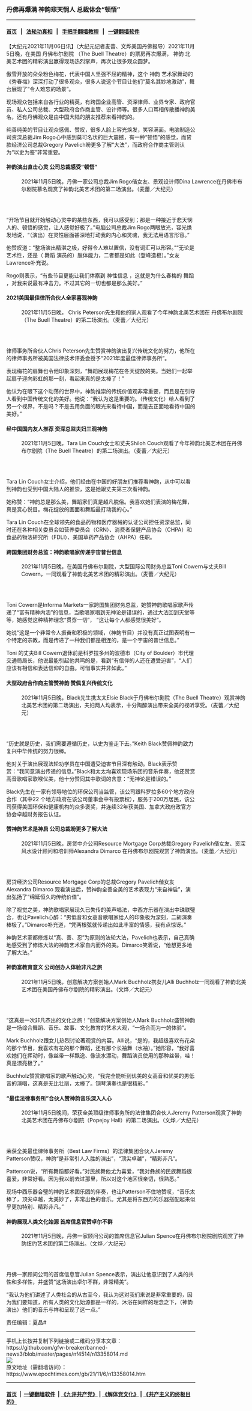 ### 丹佛再爆满 神韵悲天悯人 总裁体会“顿悟”
------------------------

#### [首页](https://github.com/gfw-breaker/banned-news3/blob/master/README.md) &nbsp;&nbsp;|&nbsp;&nbsp; [法轮功真相](https://github.com/begood0513/basic/blob/master/README.md)  &nbsp;&nbsp;|&nbsp;&nbsp; [手把手翻墙教程](https://github.com/gfw-breaker/guides/wiki)  &nbsp;&nbsp;|&nbsp;&nbsp; [一键翻墙软件](https://github.com/gfw-breaker/nogfw/blob/master/README.md)  



<div><p>
 【大纪元2021年11月06日讯】（大纪元记者麦蕾、文烨美国丹佛报导）2021年11月5日晚，在美国
 <ok href="https://www.epochtimes.com/gb/tag/%E4%B8%B9%E4%BD%9B%E5%B8%83%E5%B0%94%E5%89%A7%E9%99%A2.html">
  丹佛布尔剧院
 </ok>
 （The Buell Theatre）的票房再次爆满，
 <ok href="https://www.epochtimes.com/gb/tag/%E7%A5%9E%E9%9F%B5.html">
  神韵
 </ok>
 北美艺术团的精彩演出赢得现场热烈掌声，再次让很多观众圆梦。
</p>
<p>
 傲雪开放的朵朵粉色梅花，代表中国人坚强不屈的精神，这个
 <ok href="https://www.epochtimes.com/gb/tag/%E7%A5%9E%E9%9F%B5.html">
  神韵
 </ok>
 艺术家舞动的《秀春梅》深深打动了很多观众，很多人说这个节目让他们“莫名其妙地激动”，舞台展现了“令人难忘的场景”。
</p>
<p>
 现场观众包括来自各行业的精英，有跨国企业高管、资深律师、业界专家、政府官员、私人公司总裁、大型政府合作商主管、设计师等。很多人口耳相传散播神韵美名，还有丹佛观众是由中国大陆的朋友推荐来看神韵的。
</p>
<p>
 纯善纯美的节目让观众感佩、赞叹，很多人脸上容光焕发，笑容满面。电脑制造公司资深总裁Jim Rogo心中感到莫可名状的巨大震撼，有一种“顿悟”的感觉，而贷款经济公司总裁Gregory Pavelich盼更多了解“大法”，而政府合作商主管则认为“以史为鉴”非常重要。
</p>
<h4>
 神韵演出直击心灵 公司总裁感受“顿悟”
</h4>
<figure aria-describedby="caption-attachment-13358030" class="wp-caption aligncenter" id="attachment_13358030" style="width: 600px">
 <ok href="https://i.epochtimes.com/assets/uploads/2021/11/id13358030-211106013650100766.jpg" target="_blank">
  <img alt="" class="size-large wp-image-13358030" src="https://i.epochtimes.com/assets/uploads/2021/11/id13358030-211106013650100766-600x400.jpg" title=""/>
 </ok>
 <br/><figcaption class="wp-caption-text" id="caption-attachment-13358030">
  2021年11月5日晚，丹佛一家公司总裁Jim Rogo偕女友、景观设计师Dina Lawrence在丹佛市布尔剧院慕名观赏了神韵北美艺术团的第二场演出。（麦蕾／大纪元）
 </figcaption><br/>
</figure><br/>
<p>
 “开场节目就开始触动心灵中的某些东西，我可以感受到；那是一种接近于悲天悯人的、顿悟的感觉，让人感觉好极了。”电脑公司总裁Jim Rogo两眼放光，容光焕发地说，“（演出）在灵性层面甚深地打动我的内心和灵魂，我无法用语言形容。”
</p>
<p>
 他赞叹道：“整场演出精湛之极，好得令人难以置信，没有词汇可以形容。”“无论是艺术性，还是（
 <ok href="https://www.epochtimes.com/gb/tag/%E8%88%9E%E8%B9%88.html">
  舞蹈
 </ok>
 演员的）肢体能力，二者都是如此（登峰造极）。”女友Lawrence补充说。
</p>
<p>
 Rogo则表示，“有些节目更能让我们体察到
 <ok href="https://www.epochtimes.com/gb/tag/%E7%A5%9E%E6%80%A7%E4%BF%A1%E6%81%AF.html">
  神性信息
 </ok>
 ，这就是为什么春梅的
 <ok href="https://www.epochtimes.com/gb/tag/%E8%88%9E%E8%B9%88.html">
  舞蹈
 </ok>
 ，对我来说最有冲击力。不过其它的一切也都是那么美好。”
</p>
<h4>
 2021美国最佳律所合伙人全家喜观神韵
</h4>
<figure aria-describedby="caption-attachment-13358035" class="wp-caption aligncenter" id="attachment_13358035" style="width: 600px">
 <ok href="https://i.epochtimes.com/assets/uploads/2021/11/id13358035-211106013752100766.jpg" target="_blank">
  <img alt="" class="size-large wp-image-13358035" src="https://i.epochtimes.com/assets/uploads/2021/11/id13358035-211106013752100766-600x400.jpg" title=""/>
 </ok>
 <br/><figcaption class="wp-caption-text" id="caption-attachment-13358035">
  2021年11月5日晚， Chris Peterson先生和他的家人观看了今年神韵北美艺术团在
  <ok href="https://www.epochtimes.com/gb/tag/%E4%B8%B9%E4%BD%9B%E5%B8%83%E5%B0%94%E5%89%A7%E9%99%A2.html">
   丹佛布尔剧院
  </ok>
  （The Buell Theatre）的第二场演出。（麦蕾／大纪元）
 </figcaption><br/>
</figure><br/>
<p>
 律师事务所合伙人Chris Peterson先生赞赏神韵演出复兴传统文化的努力，他所在的律师事务所被美国法律技术评委会授予“2021年度最佳律师事务所”。
</p>
<p>
 表现梅花的扇舞也令他印象深刻，“舞蹈展现梅花在冬天绽放的美。当她们一起举起扇子迎向彩虹的那一刻，看起来真的是太棒了！”
</p>
<p>
 他认为在眼下这个动荡的世界中，神韵推崇的传统价值观非常重要，而且是在引导人看到中国传统文化的美好。他说：“我认为这是重要的。（传统文化）给人看到了另一个视界，不是吗？不是去用负面的眼光来看待中国，而是去正面地看待中国的美好。”
</p>
<h4>
 经中国国内友人推荐 资深总监夫妇三观神韵
</h4>
<figure aria-describedby="caption-attachment-13358040" class="wp-caption aligncenter" id="attachment_13358040" style="width: 600px">
 <ok href="https://i.epochtimes.com/assets/uploads/2021/11/id13358040-211106020458100766.jpg" target="_blank">
  <img alt="" class="size-large wp-image-13358040" src="https://i.epochtimes.com/assets/uploads/2021/11/id13358040-211106020458100766-600x400.jpg" title=""/>
 </ok>
 <br/><figcaption class="wp-caption-text" id="caption-attachment-13358040">
  2021年11月5日晚，Tara Lin Couch女士和丈夫Shiloh Couch观看了今年神韵北美艺术团在丹佛布尔剧院（The Buell Theatre）的第二场演出。（麦蕾／大纪元）
 </figcaption><br/>
</figure><br/>
<p>
 Tara Lin Couch女士介绍，他们经由在中国的好朋友们推荐看神韵，从中可以看到神韵也受到中国大陆人的推崇，这是她跟丈夫第三次看神韵。
</p>
<p>
 她称赞：“神韵总是那么美，舞蹈家们真是超凡脱俗。我喜欢她们表演的梅花舞，真是赏心悦目。梅花绽放的画面和舞蹈最打动我的心。”
</p>
<p>
 Tara Lin Couch在全球领先的食品药物和医疗器械的认证公司担任资深总监，同时还在各种相关委员会如营养委员会（CRN）、消费者保健产品协会（CHPA）和食品药物法研究所（FDLI）、美国草药产品协会（AHPA）任职。
</p>
<h4>
 跨国集团财务总监：神韵歌唱家传递宇宙普世信息
</h4>
<figure aria-describedby="caption-attachment-13358050" class="wp-caption aligncenter" id="attachment_13358050" style="width: 600px">
 <ok href="https://i.epochtimes.com/assets/uploads/2021/11/id13358050-211106020448100766.jpg" target="_blank">
  <img alt="" class="size-large wp-image-13358050" src="https://i.epochtimes.com/assets/uploads/2021/11/id13358050-211106020448100766-600x400.jpg" title=""/>
 </ok>
 <br/><figcaption class="wp-caption-text" id="caption-attachment-13358050">
  2021年11月5日晚，在美国丹佛布尔剧院，大型国际公司财务总监Toni Cowern与丈夫Bill Cowern，一同观看了神韵北美艺术团的精彩演出。（麦蕾／大纪元）
 </figcaption><br/>
</figure><br/>
<p>
 Toni Cowern是Informa Markets一家跨国集团财务总监，她赞神韵歌唱家歌声传递了“富有精神内涵”的信息，当歌唱家唱到无神论是错误的，通过大法回到天堂等等，她感觉这种精神理念“贯穿一切”， “这让每个人都感觉很美好”。
</p>
<p>
 她说“这是一个非常令人振奋和积极的领域，（神韵节目）并没有真正试图表明有一个特定的宗教，而是传递了一种我们都是相连的，是一个宇宙的普世信息。”
</p>
<p>
 Toni 的丈夫Bill Cowern退休前是科罗拉多州的波德市（City of Boulder）市代理交通局局长，他说最能引起他共鸣的是，看到“有信仰的人还在遭受迫害”，“人们应该有相信和表达信仰的自由。可惜事实并非如此。”
</p>
<h4>
 大型政府合作商主管赞神韵 赞佩复兴传统文化
</h4>
<figure aria-describedby="caption-attachment-13358051" class="wp-caption aligncenter" id="attachment_13358051" style="width: 600px">
 <ok href="https://i.epochtimes.com/assets/uploads/2021/11/id13358051-211106013852100766.jpg" target="_blank">
  <img alt="" class="size-large wp-image-13358051" src="https://i.epochtimes.com/assets/uploads/2021/11/id13358051-211106013852100766-600x400.jpg" title=""/>
 </ok>
 <br/><figcaption class="wp-caption-text" id="caption-attachment-13358051">
  2021年11月5日晚，Black先生携太太Elsie Black于丹佛布尔剧院（The Buell Theatre）观赏神韵北美艺术团的第二场演出，夫妇两人均表示，十分陶醉演出带来全美的视听享受。（麦蕾／大纪元）
 </figcaption><br/>
</figure><br/>
<p>
 “历史就是历史，我们需要遵循历史，以史为鉴走下去。”Keith Black赞佩神韵致力复兴中华传统的努力很棒。
</p>
<p>
 他对关于演出展现法轮功学员在中国遭受迫害节目深有触动。Black表示赞赏：“我同意演出传递的信息。”Black和太太均喜欢现场乐团的音乐伴奏，他还赞赏高音歌唱家歌喉优美，他十分赞同其中歌词的含意：“无神论是错误的。”
</p>
<p>
 Black先生在一家有领导地位的环保公司当监管，该公司跟科罗拉多60个地方政府合作（其中22 个地方政府在该公司董事会中有投票权），服务于200万居民，该公司获得美国环保和健康机构的众多褒奖，并连续32年获美国、加拿大政府政官方协会卓越财务报告认证。
</p>
<h4>
 赞神韵艺术是神启 公司总裁盼更多了解大法
</h4>
<figure aria-describedby="caption-attachment-13358055" class="wp-caption aligncenter" id="attachment_13358055" style="width: 600px">
 <ok href="https://i.epochtimes.com/assets/uploads/2021/11/id13358055-211106020440100766.jpg" target="_blank">
  <img alt="" class="size-large wp-image-13358055" src="https://i.epochtimes.com/assets/uploads/2021/11/id13358055-211106020440100766-600x400.jpg" title=""/>
 </ok>
 <br/><figcaption class="wp-caption-text" id="caption-attachment-13358055">
  2021年11月5日晚，房贷中介公司Resource Mortgage Corp总裁Gregory Pavelich偕女友、资深风水设计顾问和培训师Alexandra Dimarco 在丹佛布尔剧院观赏了神韵演出。（麦蕾／大纪元）
 </figcaption><br/>
</figure><br/>
<p>
 房贷经济公司Resource Mortgage Corp的总裁Gregory Pavelich偕女友Alexandra Dimarco 观看演出后，赞神韵全善全美的艺术表现力“来自神启”，演出弘扬了“绵延恒久的传统价值”。
</p>
<p>
 除了视觉之美，神韵歌唱家展现久已失传的美声唱法，中西方乐器在演出中珠联璧合，也让Pavelich心醉：“男低音和女高音歌唱家给人的印象极为深刻，二胡演奏棒极了。”Dimarco补充道，“凭两根弦就传递出如此丰富的情感，我有点惊讶。”
</p>
<p>
 神韵艺术家都修炼以“真、善、忍”为原则的法轮大法，Pavelich也表示，自己真确地感受到了修炼大法的神韵艺术家自内而外的美。Dimarco笑着说，“他想更多地了解大法。”
</p>
<h4>
 神韵富教育意义 公司创办人体验非凡之旅
</h4>
<figure aria-describedby="caption-attachment-13358058" class="wp-caption aligncenter" id="attachment_13358058" style="width: 600px">
 <ok href="https://i.epochtimes.com/assets/uploads/2021/11/id13358058-211106014355100766.jpg" target="_blank">
  <img alt="" class="size-large wp-image-13358058" src="https://i.epochtimes.com/assets/uploads/2021/11/id13358058-211106014355100766-600x400.jpg" title=""/>
 </ok>
 <br/><figcaption class="wp-caption-text" id="caption-attachment-13358058">
  2021年11月5日晚，创意解决方案创始人Mark Buchholz携女儿Alli Buchholz一同观看了神韵北美艺术团在美国丹佛布尔剧院的精彩演出。（文烨／大纪元）
 </figcaption><br/>
</figure><br/>
<p>
 “这真是一次非凡杰出的文化之旅！”创意解决方案创始人Mark Buchholz盛赞神韵是一场综合舞蹈、音乐、故事、文化教育的艺术大观，“一场合而为一的体验”。
</p>
<p>
 Mark Buchholz跟女儿热烈讨论著观赏的内容。Alli说，“是的，我超级喜欢有花朵的那个节目，我喜欢有花的那个舞蹈，还有那个长袖舞（水袖）。”她形容，“我好喜欢她们在挥动时，像丝带一样飘逸、像流水漂动，舞蹈演员使用的那种丝带，哇！真是漂亮极了。”
</p>
<p>
 Buchholz赞赏歌唱家的歌声触动心灵，“我完全能听到优美的女高音和优美的男低音的演唱，这真是无比壮丽，太棒了。钢琴演奏也是很精彩。”
</p>
<h4>
 “最佳法律事务所”合伙人赞神韵音乐深入人心
</h4>
<figure aria-describedby="caption-attachment-13358062" class="wp-caption aligncenter" id="attachment_13358062" style="width: 600px">
 <ok href="https://i.epochtimes.com/assets/uploads/2021/11/id13358062-211106014154100766.jpg" target="_blank">
  <img alt="" class="size-large wp-image-13358062" src="https://i.epochtimes.com/assets/uploads/2021/11/id13358062-211106014154100766-600x400.jpg" title=""/>
 </ok>
 <br/><figcaption class="wp-caption-text" id="caption-attachment-13358062">
  2021年11月5日晚间，荣获全美顶级律师事务所的法律集团合伙人Jeremy Patterson观赏了神韵北美艺术团在丹佛布尔剧院（Popejoy Hall）的第二场演出。（文烨／大纪元）
 </figcaption><br/>
</figure><br/>
<p>
 荣获全美最佳律师事务所（Best Law Firms）的法律集团合伙人Jeremy Patterson赞叹，神韵“是非常引人入胜的演出”，“顶尖卓越”，“精彩非凡”。
</p>
<p>
 Patterson说，“所有舞蹈都好看。”对民族舞他尤为喜爱，“我对彝族的民族舞蹈很喜爱，非常好看。因为我以前去过那里，所以对这个地区很亲切，很熟悉。”
</p>
<p>
 现场中西乐器合璧的神韵艺术团乐团的伴奏，也让Patterson不住地赞叹，“音乐太棒了，顶尖卓越，太美妙了，非常出色的音乐。尤其是将东西方的乐器搭配起来似乎更加特别、精彩非凡。”
</p>
<h4>
 神韵展现人类文化始源 首席信息官赞卓尔不群
</h4>
<figure aria-describedby="caption-attachment-13358066" class="wp-caption aligncenter" id="attachment_13358066" style="width: 600px">
 <ok href="https://i.epochtimes.com/assets/uploads/2021/11/id13358066-211106014311100766.jpg" target="_blank">
  <img alt="" class="size-large wp-image-13358066" src="https://i.epochtimes.com/assets/uploads/2021/11/id13358066-211106014311100766-600x400.jpg" title=""/>
 </ok>
 <br/><figcaption class="wp-caption-text" id="caption-attachment-13358066">
  2021年11月5日晚，丹佛一家顾问公司的首席信息官Julian Spence在丹佛布尔剧院剧院观赏了神韵纽约艺术团的第二场演出。（文烨／大纪元）
 </figcaption><br/>
</figure><br/>
<p>
 丹佛一家顾问公司的首席信息官Julian Spence表示，演出让他意识到了人类的共性和多样性，并盛赞“这场演出卓尔不群，非常精美”。
</p>
<p>
 “我认为他们讲述了人类社会的从古至今，我认为这对我们来说是非常重要的，因为我们要知道，所有人类的文化始源都是一样的，沐浴在同样的理念之下，（神韵演出）他们的音乐与祥和呈现了这一点。”
</p>
<p>
 责任编辑：夏晶#
</p>
</div>
<hr/>
手机上长按并复制下列链接或二维码分享本文章：<br/>
https://github.com/gfw-breaker/banned-news3/blob/master/pages/nf4514/n13358014.md <br/>
<a href='https://github.com/gfw-breaker/banned-news3/blob/master/pages/nf4514/n13358014.md'><img src='https://github.com/gfw-breaker/banned-news3/blob/master/pages/nf4514/n13358014.md.png'/></a> <br/>
原文地址（需翻墙访问）：https://www.epochtimes.com/gb/21/11/6/n13358014.htm


------------------------
#### [首页](https://github.com/gfw-breaker/banned-news3/blob/master/README.md) &nbsp;|&nbsp; [一键翻墙软件](https://github.com/gfw-breaker/nogfw/blob/master/README.md) &nbsp;| [《九评共产党》](https://github.com/gfw-breaker/9ping.md/blob/master/README.md#九评之一评共产党是什么) | [《解体党文化》](https://github.com/gfw-breaker/jtdwh.md/blob/master/README.md) | [《共产主义的终极目的》](https://github.com/gfw-breaker/gczydzjmd.md/blob/master/README.md)


<img src='http://gfw-breaker.win/banned-news3/pages/nf4514/n13358014.md' width='0px' height='0px'/>